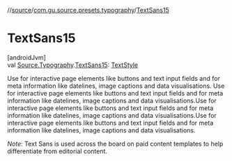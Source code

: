 //[source](../../index.md)/[com.gu.source.presets.typography](index.md)/[TextSans15](-text-sans15.md)

# TextSans15

[androidJvm]\
val [Source.Typography](../com.gu.source/-source/-typography/index.md).[TextSans15](-text-sans15.md): [TextStyle](https://developer.android.com/reference/kotlin/androidx/compose/ui/text/TextStyle.html)

Use for interactive page elements like buttons and text input fields and for meta information like datelines, image captions and data visualisations. Use for interactive page elements like buttons and text input fields and for meta information like datelines, image captions and data visualisations.Use for interactive page elements like buttons and text input fields and for meta information like datelines, image captions and data visualisations.Use for interactive page elements like buttons and text input fields and for meta information like datelines, image captions and data visualisations.

*Note*: Text Sans is used across the board on paid content templates to help differentiate from editorial content.
